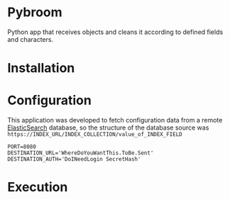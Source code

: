 # Pybroom
Python app that receives objects and cleans it according to defined fields and characters.

# Installation

# Configuration
This application was developed to fetch configuration data from a remote [ElasticSearch]() database, so the structure
of the database source was `https://INDEX_URL/INDEX_COLLECTION/value_of_INDEX_FIELD`
```
PORT=8080
DESTINATION_URL='WhereDoYouWantThis.ToBe.Sent'
DESTINATION_AUTH='DoINeedLogin SecretHash'
```


# Execution

